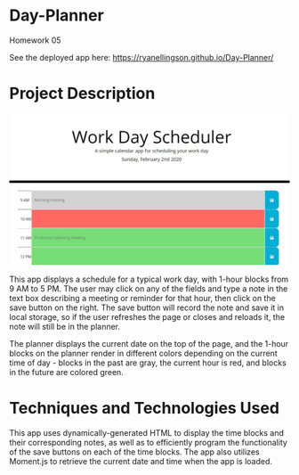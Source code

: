 # Day-Planner
Homework 05

See the deployed app here:
https://ryanellingson.github.io/Day-Planner/

# Project Description

![Screenshot of day planner](https://github.com/RyanEllingson/Day-Planner/blob/master/assets/images/screenshot.JPG)

This app displays a schedule for a typical work day, with 1-hour blocks from 9 AM to 5 PM.  The user may click on any of the fields and type a note in the text box describing a meeting or reminder for that hour, then click on the save button on the right.  The save button will record the note and save it in local storage, so if the user refreshes the page or closes and reloads it, the note will still be in the planner.

The planner displays the current date on the top of the page, and the 1-hour blocks on the planner render in different colors depending on the current time of day - blocks in the past are gray, the current hour is red, and blocks in the future are colored green.

# Techniques and Technologies Used

This app uses dynamically-generated HTML to display the time blocks and their corresponding notes, as well as to efficiently program the functionality of the save buttons on each of the time blocks.  The app also utilizes Moment.js to retrieve the current date and time when the app is loaded.